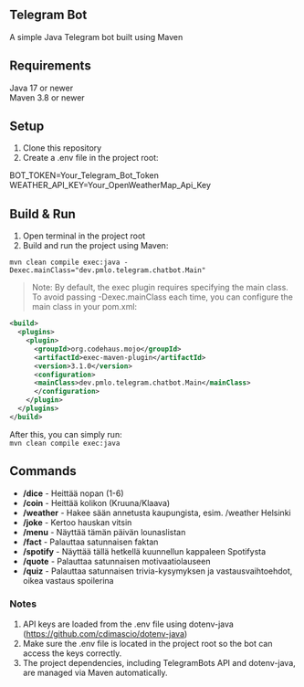 ## Telegram Bot
A simple Java Telegram bot built using Maven

## Requirements
Java 17 or newer  
Maven 3.8 or newer

## Setup
1. Clone this repository
2. Create a .env file in the project root:

BOT_TOKEN=Your_Telegram_Bot_Token  
WEATHER_API_KEY=Your_OpenWeatherMap_Api_Key

## Build & Run
1. Open terminal in the project root
2. Build and run the project using Maven:
 
`mvn clean compile exec:java -Dexec.mainClass="dev.pmlo.telegram.chatbot.Main"`

> Note: By default, the exec plugin requires specifying the main class. To avoid passing -Dexec.mainClass each time, you can configure the main class in your pom.xml:
```xml
<build>
  <plugins>
    <plugin>
      <groupId>org.codehaus.mojo</groupId>
      <artifactId>exec-maven-plugin</artifactId>
      <version>3.1.0</version>
      <configuration>
      <mainClass>dev.pmlo.telegram.chatbot.Main</mainClass>
      </configuration>
    </plugin>
  </plugins>
</build>
```
After this, you can simply run:  
`mvn clean compile exec:java`

## Commands
- **/dice** - Heittää nopan (1-6)
- **/coin** - Heittää kolikon (Kruuna/Klaava)
- **/weather** <kaupunki> - Hakee sään annetusta kaupungista, esim. /weather Helsinki
- **/joke** - Kertoo hauskan vitsin
- **/menu** - Näyttää tämän päivän lounaslistan
- **/fact** - Palauttaa satunnaisen faktan
- **/spotify** - Näyttää tällä hetkellä kuunnellun kappaleen Spotifysta
- **/quote** - Palauttaa satunnaisen motivaatiolauseen
- **/quiz** - Palauttaa satunnaisen trivia-kysymyksen ja vastausvaihtoehdot, oikea vastaus spoilerina

### Notes
1. API keys are loaded from the .env file using dotenv-java (https://github.com/cdimascio/dotenv-java)
2. Make sure the .env file is located in the project root so the bot can access the keys correctly.
3. The project dependencies, including TelegramBots API and dotenv-java, are managed via Maven automatically.
